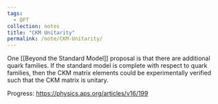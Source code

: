 ```yaml
---
tags:
  - QFT
collection: notes
title: "CKM Unitarity"
permalink: /note/CKM-Unitarity/
---
```

One [[Beyond the Standard Model]] proposal is that there are additional quark families. If the standard model is complete with respect to quark families, then the CKM matrix elements could be experimentally verified such that the CKM matrix is unitary. 

Progress:
https://physics.aps.org/articles/v16/199